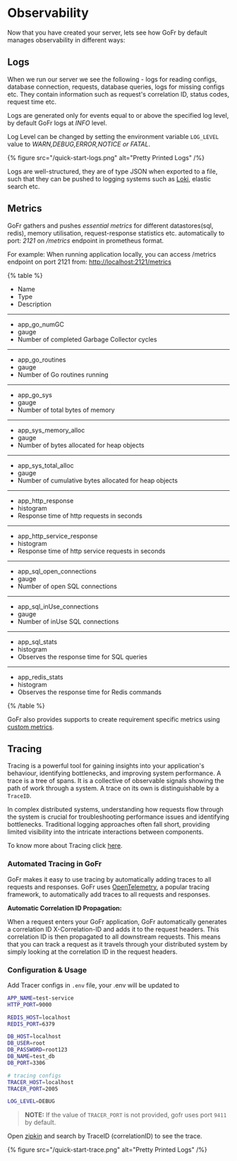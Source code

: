 # Observability

Now that you have created your server, lets see how GoFr by default manages observability in different ways:

## Logs

  When we run our server we see the following - logs for reading configs, database connection, requests, database queries, logs for missing configs etc.
  They contain information such as request's correlation ID, status codes, request time etc.

  Logs are generated only for events equal to or above the specified log level, by default GoFr logs at _INFO_ level.

  Log Level can be changed by setting the environment variable `LOG_LEVEL` value to _WARN,DEBUG,ERROR,NOTICE or FATAL_.

{% figure src="/quick-start-logs.png" alt="Pretty Printed Logs" /%}

  Logs are well-structured, they are of type JSON when exported to a file, such that they can be pushed to logging systems such as [Loki](https://grafana.com/oss/loki/), elastic search etc.


## Metrics

  GoFr gathers and pushes _essential metrics_ for different datastores(sql, redis), memory utilisation, request-response statistics etc.
  automatically to port: _2121_ on _/metrics_ endpoint in prometheus format.

  For example: When running application locally, you can access /metrics endpoint on port 2121 from: [http://localhost:2121/metrics](http://localhost:2121/metrics)

{% table %}

* Name
* Type
* Description
---
* app_go_numGC
* gauge
* Number of completed Garbage Collector cycles
---
* app_go_routines
* gauge
* Number of Go routines running
---
* app_go_sys
* gauge
* Number of total bytes of memory
---
* app_sys_memory_alloc
* gauge
* Number of bytes allocated for heap objects
---
* app_sys_total_alloc
* gauge
* Number of cumulative bytes allocated for heap objects
---
* app_http_response
* histogram
* Response time of http requests in seconds
---
* app_http_service_response
* histogram
* Response time of http service requests in seconds
---
* app_sql_open_connections
* gauge
* Number of open SQL connections
---
* app_sql_inUse_connections
* gauge
* Number of inUse SQL connections
---
* app_sql_stats
* histogram
* Observes the response time for SQL queries
---
* app_redis_stats
* histogram
* Observes the response time for Redis commands

{% /table %}

  GoFr also provides supports to create requirement specific metrics using [custom metrics](/docs/advanced-guide/publishing-custom-metrics).

## Tracing
Tracing is a powerful tool for gaining insights into your application's behaviour, identifying bottlenecks, and improving
system performance. A trace is a tree of spans. It is a collective of observable signals showing the path of work
through a system. A trace on its own is distinguishable by a `TraceID`.

In complex distributed systems, understanding how requests flow through the system is crucial for troubleshooting performance
issues and identifying bottlenecks. Traditional logging approaches often fall short, providing limited visibility into
the intricate interactions between components.


To know more about Tracing click [here](https://opentelemetry.io/docs/concepts/signals/#traces).


### Automated Tracing in GoFr
GoFr makes it easy to use tracing by automatically adding traces to all requests and responses. GoFr uses
[OpenTelemetry](https://opentelemetry.io/docs/concepts/what-is-opentelemetry/), a popular tracing framework, to
automatically add traces to all requests and responses.

**Automatic Correlation ID Propagation:**

When a request enters your GoFr application, GoFr automatically generates a correlation ID X-Correlation-ID and adds it 
to the request headers. This correlation ID is then propagated to all downstream requests. This means that you can track
a request as it travels through your distributed system by simply looking at the correlation ID in the request headers.


### Configuration & Usage

  Add Tracer configs in `.env` file, your .env will be updated to

  ```bash
  APP_NAME=test-service
  HTTP_PORT=9000
  
  REDIS_HOST=localhost
  REDIS_PORT=6379
  
  DB_HOST=localhost
  DB_USER=root
  DB_PASSWORD=root123
  DB_NAME=test_db
  DB_PORT=3306
  
  # tracing configs
  TRACER_HOST=localhost
  TRACER_PORT=2005
  
  LOG_LEVEL=DEBUG
  ```

> **NOTE:** If the value of `TRACER_PORT` is not 
provided, gofr uses port `9411` by default.

Open [zipkin](http://localhost:2005/zipkin/) and search by TraceID (correlationID) to see the trace.

{% figure src="/quick-start-trace.png" alt="Pretty Printed Logs" /%}
